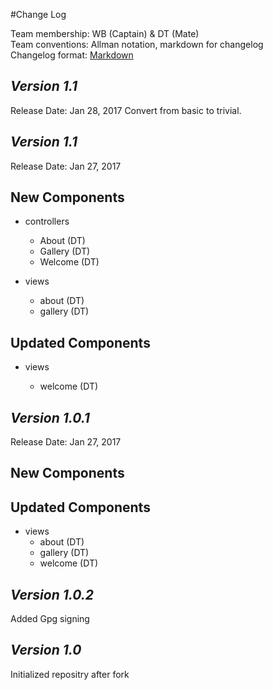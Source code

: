 #Change Log

Team membership:  WB (Captain) & DT (Mate)  
Team conventions: Allman notation, markdown for changelog  
Changelog format: [Markdown](https://github.com/adam-p/markdown-here/wiki/Markdown-Cheatsheet) 

## *Version 1.1*

Release Date: Jan 28, 2017
Convert from basic to trivial.

## *Version 1.1*

Release Date: Jan 27, 2017

## New Components

-   controllers

    -   About   (DT)
    -   Gallery (DT)
    -   Welcome (DT)

-   views

    -   about   (DT)
    -   gallery (DT)
    
## Updated Components

-   views

    -   welcome (DT)

## *Version 1.0.1*

Release Date: Jan 27, 2017

## New Components

## Updated Components

-   views
    -   about   (DT)
    -   gallery (DT)
    -   welcome (DT)

## *Version 1.0.2*
Added Gpg signing

## *Version 1.0*

Initialized repositry after fork

